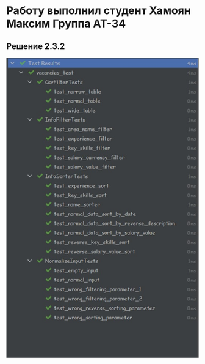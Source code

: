 # Работу выполнил студент Хамоян Максим Группа АТ-34




## Решение 2.3.2
![Alt text](https://github.com/Maksimyska/KhamoyanMax/blob/main/2.3.2.jpg)
